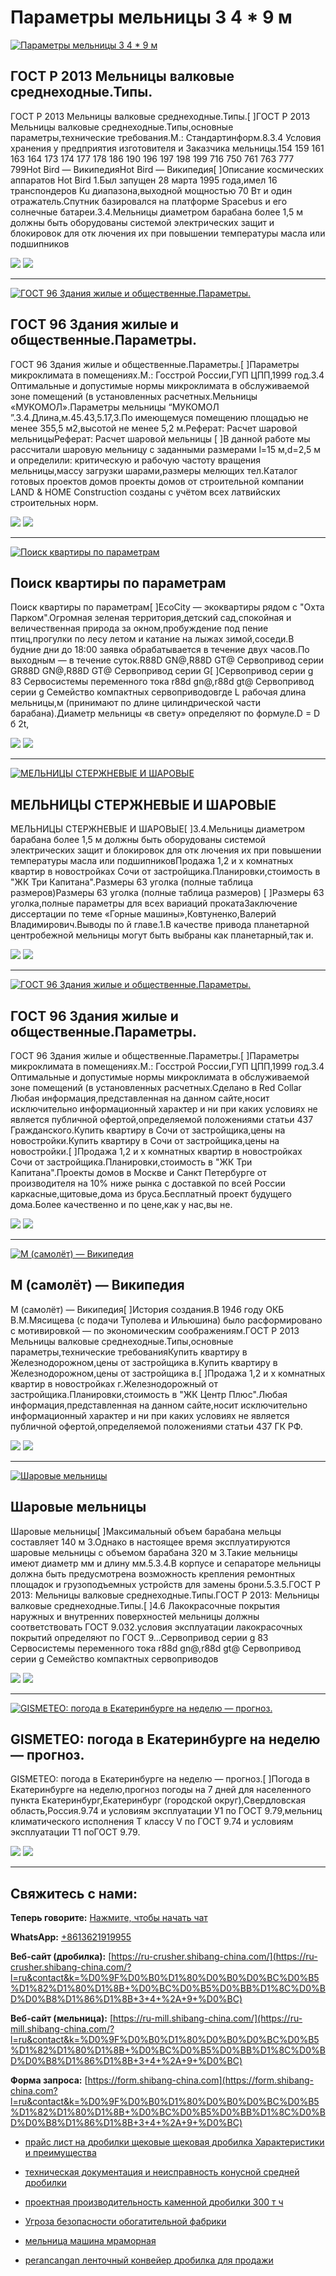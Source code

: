# Параметры мельницы 3 4 * 9 м

<a href="https://swt.shibang-china.com/?l=ru&img&k=%D0%9F%D0%B0%D1%80%D0%B0%D0%BC%D0%B5%D1%82%D1%80%D1%8B+%D0%BC%D0%B5%D0%BB%D1%8C%D0%BD%D0%B8%D1%86%D1%8B+3+4+%2A+9+%D0%BC" target="_blank">![Параметры мельницы 3 4 * 9 м](http://static.shibang-china.com/all-800x300/1408.jpg)</a>

## ГОСТ Р 2013 Мельницы валковые среднеходные.Типы.
ГОСТ Р 2013 Мельницы валковые среднеходные.Типы.[ ]ГОСТ Р 2013 Мельницы валковые среднеходные.Типы,основные параметры,технические требования.М.: Стандартинформ.8.3.4 Условия хранения у предприятия изготовителя и Заказчика мельницы.154 159 161 163 164 173 174 177 178 186 190 196 197 198 199 716 750 761 763 777 799Hot Bird — ВикипедияHot Bird — Википедия[ ]Описание космических аппаратов Hot Bird 1.Был запущен 28 марта 1995 года,имел 16 транспондеров Ku диапазона,выходной мощностью 70 Вт и один отражатель.Спутник базировался на платформе Spacebus и его солнечные батареи.3.4.Мельницы диаметром барабана более 1,5 м должны быть оборудованы системой электрических защит и блокировок для отк&#173; лючения их при повышении температуры масла или подшипников


<a href="https://whatsapp.shibangsoft.com/WhatsApp.php" target="_blank" title="WhatsApp">![](http://static.shibang-china.com/icon/whatsapp.png)</a> <a href="https://swt.shibang-china.com/?l=ru&icon&k=%D0%9F%D0%B0%D1%80%D0%B0%D0%BC%D0%B5%D1%82%D1%80%D1%8B+%D0%BC%D0%B5%D0%BB%D1%8C%D0%BD%D0%B8%D1%86%D1%8B+3+4+%2A+9+%D0%BC" target="_blank">![](http://static.shibang-china.com/icon/chat-ru.png)</a>

---

<a href="https://swt.shibang-china.com/?l=ru&img&k=%D0%9F%D0%B0%D1%80%D0%B0%D0%BC%D0%B5%D1%82%D1%80%D1%8B+%D0%BC%D0%B5%D0%BB%D1%8C%D0%BD%D0%B8%D1%86%D1%8B+3+4+%2A+9+%D0%BC" target="_blank">![ГОСТ 96 Здания жилые и общественные.Параметры.](http://static.shibang-china.com/all-800x300/1511.jpg)</a>

## ГОСТ 96 Здания жилые и общественные.Параметры.
ГОСТ 96 Здания жилые и общественные.Параметры.[ ]Параметры микроклимата в помещениях.М.: Госстрой России,ГУП ЦПП,1999 год.3.4 Оптимальные и допустимые нормы микроклимата в обслуживаемой зоне помещений (в установленных расчетных.Мельницы &#171;МУКОМОЛ&#187;.Параметры мельницы “МУКОМОЛ ”.3.4.Длина,м.45.43,5.17,3.По имеющемуся помещению площадью не менее 355,5 м2,высотой не менее 5,2 м.Реферат: Расчет шаровой мельницыРеферат: Расчет шаровой мельницы [ ]В данной работе мы рассчитали шаровую мельницу с заданными размерами l=15 м,d=2,5 м и определили: критическую и рабочую частоту вращения мельницы,массу загрузки шарами,размеры мелющих тел.Каталог готовых проектов домов проекты домов от строительной компании LAND &amp; HOME Construction созданы с учётом всех латвийских строительных норм.


<a href="https://whatsapp.shibangsoft.com/WhatsApp.php" target="_blank" title="WhatsApp">![](http://static.shibang-china.com/icon/whatsapp.png)</a> <a href="https://swt.shibang-china.com/?l=ru&icon&k=%D0%9F%D0%B0%D1%80%D0%B0%D0%BC%D0%B5%D1%82%D1%80%D1%8B+%D0%BC%D0%B5%D0%BB%D1%8C%D0%BD%D0%B8%D1%86%D1%8B+3+4+%2A+9+%D0%BC" target="_blank">![](http://static.shibang-china.com/icon/chat-ru.png)</a>

---

<a href="https://swt.shibang-china.com/?l=ru&img&k=%D0%9F%D0%B0%D1%80%D0%B0%D0%BC%D0%B5%D1%82%D1%80%D1%8B+%D0%BC%D0%B5%D0%BB%D1%8C%D0%BD%D0%B8%D1%86%D1%8B+3+4+%2A+9+%D0%BC" target="_blank">![Поиск квартиры по параметрам](http://static.shibang-china.com/all-800x300/1187.jpg)</a>

## Поиск квартиры по параметрам
Поиск квартиры по параметрам[ ]EcoCity — экоквартиры рядом с &quot;Охта Парком&quot;.Огромная зеленая территория,детский сад,спокойная и величественная природа за окном,пробуждение под пение птиц,прогулки по лесу летом и катание на лыжах зимой,соседи.В будние дни до 18:00 заявка обрабатывается в течение двух часов.По выходным — в течение суток.R88D GN@,R88D GT@ Сервопривод серии GR88D GN@,R88D GT@ Сервопривод серии G[ ]Сервопривод серии g 83 Сервосистемы переменного тока r88d gn@,r88d gt@ Сервопривод серии g Семейство компактных сервоприводовгде L рабочая длина мельницы,м (принимают по длине цилиндрической части барабана).Диаметр мельницы &#171;в свету&#187; определяют по формуле.D = D б 2t,


<a href="https://whatsapp.shibangsoft.com/WhatsApp.php" target="_blank" title="WhatsApp">![](http://static.shibang-china.com/icon/whatsapp.png)</a> <a href="https://swt.shibang-china.com/?l=ru&icon&k=%D0%9F%D0%B0%D1%80%D0%B0%D0%BC%D0%B5%D1%82%D1%80%D1%8B+%D0%BC%D0%B5%D0%BB%D1%8C%D0%BD%D0%B8%D1%86%D1%8B+3+4+%2A+9+%D0%BC" target="_blank">![](http://static.shibang-china.com/icon/chat-ru.png)</a>

---

<a href="https://swt.shibang-china.com/?l=ru&img&k=%D0%9F%D0%B0%D1%80%D0%B0%D0%BC%D0%B5%D1%82%D1%80%D1%8B+%D0%BC%D0%B5%D0%BB%D1%8C%D0%BD%D0%B8%D1%86%D1%8B+3+4+%2A+9+%D0%BC" target="_blank">![МЕЛЬНИЦЫ СТЕРЖНЕВЫЕ И ШАРОВЫЕ](http://static.shibang-china.com/all-800x300/1149.jpg)</a>

## МЕЛЬНИЦЫ СТЕРЖНЕВЫЕ И ШАРОВЫЕ
МЕЛЬНИЦЫ СТЕРЖНЕВЫЕ И ШАРОВЫЕ[ ]3.4.Мельницы диаметром барабана более 1,5 м должны быть оборудованы системой электрических защит и блокировок для отк&#173; лючения их при повышении температуры масла или подшипниковПродажа 1,2 и х комнатных квартир в новостройках Сочи от застройщика.Планировки,стоимость в &quot;ЖК Три Капитана&quot;.Размеры 63 уголка (полные таблица размеров)Размеры 63 уголка (полные таблица размеров) [ ]Размеры 63 уголка,полные параметры для всех вариаций прокатаЗаключение диссертации по теме &#171;Горные машины&#187;,Ковтуненко,Валерий Владимирович.Выводы по й главе.1.В качестве привода планетарной центробежной мельницы могут быть выбраны как планетарный,так и.


<a href="https://whatsapp.shibangsoft.com/WhatsApp.php" target="_blank" title="WhatsApp">![](http://static.shibang-china.com/icon/whatsapp.png)</a> <a href="https://swt.shibang-china.com/?l=ru&icon&k=%D0%9F%D0%B0%D1%80%D0%B0%D0%BC%D0%B5%D1%82%D1%80%D1%8B+%D0%BC%D0%B5%D0%BB%D1%8C%D0%BD%D0%B8%D1%86%D1%8B+3+4+%2A+9+%D0%BC" target="_blank">![](http://static.shibang-china.com/icon/chat-ru.png)</a>

---

<a href="https://swt.shibang-china.com/?l=ru&img&k=%D0%9F%D0%B0%D1%80%D0%B0%D0%BC%D0%B5%D1%82%D1%80%D1%8B+%D0%BC%D0%B5%D0%BB%D1%8C%D0%BD%D0%B8%D1%86%D1%8B+3+4+%2A+9+%D0%BC" target="_blank">![ГОСТ 96 Здания жилые и общественные.Параметры.](http://static.shibang-china.com/all-800x300/421.jpg)</a>

## ГОСТ 96 Здания жилые и общественные.Параметры.
ГОСТ 96 Здания жилые и общественные.Параметры.[ ]Параметры микроклимата в помещениях.М.: Госстрой России,ГУП ЦПП,1999 год.3.4 Оптимальные и допустимые нормы микроклимата в обслуживаемой зоне помещений (в установленных расчетных.Сделано в Red Collar Любая информация,представленная на данном сайте,носит исключительно информационный характер и ни при каких условиях не является публичной офертой,определяемой положениями статьи 437 Гражданского.Купить квартиру в Сочи от застройщика,цены на новостройки.Купить квартиру в Сочи от застройщика,цены на новостройки.[ ]Продажа 1,2 и х комнатных квартир в новостройках Сочи от застройщика.Планировки,стоимость в &quot;ЖК Три Капитана&quot;.Проекты домов в Москве и Санкт Петербурге от производителя на 10% ниже рынка с доставкой по всей России каркасные,щитовые,дома из бруса.Бесплатный проект будущего дома.Более качественно и по цене,как у нас,вы не.


<a href="https://whatsapp.shibangsoft.com/WhatsApp.php" target="_blank" title="WhatsApp">![](http://static.shibang-china.com/icon/whatsapp.png)</a> <a href="https://swt.shibang-china.com/?l=ru&icon&k=%D0%9F%D0%B0%D1%80%D0%B0%D0%BC%D0%B5%D1%82%D1%80%D1%8B+%D0%BC%D0%B5%D0%BB%D1%8C%D0%BD%D0%B8%D1%86%D1%8B+3+4+%2A+9+%D0%BC" target="_blank">![](http://static.shibang-china.com/icon/chat-ru.png)</a>

---

<a href="https://swt.shibang-china.com/?l=ru&img&k=%D0%9F%D0%B0%D1%80%D0%B0%D0%BC%D0%B5%D1%82%D1%80%D1%8B+%D0%BC%D0%B5%D0%BB%D1%8C%D0%BD%D0%B8%D1%86%D1%8B+3+4+%2A+9+%D0%BC" target="_blank">![М (самолёт) — Википедия](http://static.shibang-china.com/all-800x300/714.jpg)</a>

## М (самолёт) — Википедия
М (самолёт) — Википедия[ ]История создания.В 1946 году ОКБ В.М.Мясищева (с подачи Туполева и Ильюшина) было расформировано с мотивировкой — по экономическим соображениям.ГОСТ Р 2013 Мельницы валковые среднеходные.Типы,основные параметры,технические требованияКупить квартиру в Железнодорожном,цены от застройщика в.Купить квартиру в Железнодорожном,цены от застройщика в.[ ]Продажа 1,2 и х комнатных квартир в новостройках г.Железнодорожный от застройщика.Планировки,стоимость в &quot;ЖК Центр Плюс&quot;.Любая информация,представленная на данном сайте,носит исключительно информационный характер и ни при каких условиях не является публичной офертой,определяемой положениями статьи 437 ГК РФ.


<a href="https://whatsapp.shibangsoft.com/WhatsApp.php" target="_blank" title="WhatsApp">![](http://static.shibang-china.com/icon/whatsapp.png)</a> <a href="https://swt.shibang-china.com/?l=ru&icon&k=%D0%9F%D0%B0%D1%80%D0%B0%D0%BC%D0%B5%D1%82%D1%80%D1%8B+%D0%BC%D0%B5%D0%BB%D1%8C%D0%BD%D0%B8%D1%86%D1%8B+3+4+%2A+9+%D0%BC" target="_blank">![](http://static.shibang-china.com/icon/chat-ru.png)</a>

---

<a href="https://swt.shibang-china.com/?l=ru&img&k=%D0%9F%D0%B0%D1%80%D0%B0%D0%BC%D0%B5%D1%82%D1%80%D1%8B+%D0%BC%D0%B5%D0%BB%D1%8C%D0%BD%D0%B8%D1%86%D1%8B+3+4+%2A+9+%D0%BC" target="_blank">![Шаровые мельницы](http://static.shibang-china.com/all-800x300/295.jpg)</a>

## Шаровые мельницы
Шаровые мельницы[ ]Максимальный объем барабана мельцы составляет 140 м 3.Однако в настоящее время эксплуатируются шаровые мельницы с объемом барабана 320 м 3.Такие мельницы имеют диаметр мм и длину мм.5.3.4.В корпусе и сепараторе мельницы должна быть предусмотрена возможность крепления ремонтных площадок и грузоподъемных устройств для замены брони.5.3.5.ГОСТ Р 2013: Мельницы валковые среднеходные.Типы.ГОСТ Р 2013: Мельницы валковые среднеходные.Типы.[ ]4.6 Лакокрасочные покрытия наружных и внутренних поверхностей мельницы должны соответствовать ГОСТ 9.032.условия эксплуатации лакокрасочных покрытий определяют по ГОСТ 9…Сервопривод серии g 83 Сервосистемы переменного тока r88d gn@,r88d gt@ Сервопривод серии g Семейство компактных сервоприводов


<a href="https://whatsapp.shibangsoft.com/WhatsApp.php" target="_blank" title="WhatsApp">![](http://static.shibang-china.com/icon/whatsapp.png)</a> <a href="https://swt.shibang-china.com/?l=ru&icon&k=%D0%9F%D0%B0%D1%80%D0%B0%D0%BC%D0%B5%D1%82%D1%80%D1%8B+%D0%BC%D0%B5%D0%BB%D1%8C%D0%BD%D0%B8%D1%86%D1%8B+3+4+%2A+9+%D0%BC" target="_blank">![](http://static.shibang-china.com/icon/chat-ru.png)</a>

---

<a href="https://swt.shibang-china.com/?l=ru&img&k=%D0%9F%D0%B0%D1%80%D0%B0%D0%BC%D0%B5%D1%82%D1%80%D1%8B+%D0%BC%D0%B5%D0%BB%D1%8C%D0%BD%D0%B8%D1%86%D1%8B+3+4+%2A+9+%D0%BC" target="_blank">![GISMETEO: погода в Екатеринбурге на неделю — прогноз.](http://static.shibang-china.com/all-800x300/709.jpg)</a>

## GISMETEO: погода в Екатеринбурге на неделю — прогноз.
GISMETEO: погода в Екатеринбурге на неделю — прогноз.[ ]Погода в Екатеринбурге на неделю,прогноз погоды на 7 дней для населенного пункта Екатеринбург,Екатеринбург (городской округ),Свердловская область,Россия.9.74 и условиям эксплуатации У1 по ГОСТ 9.79,мельниц климатического исполнения Т классу V по ГОСТ 9.74 и условиям эксплуатации Т1 поГОСТ 9.79.

<a href="https://whatsapp.shibangsoft.com/WhatsApp.php" target="_blank" title="WhatsApp">![](http://static.shibang-china.com/icon/whatsapp.png)</a> <a href="https://swt.shibang-china.com/?l=ru&icon&k=%D0%9F%D0%B0%D1%80%D0%B0%D0%BC%D0%B5%D1%82%D1%80%D1%8B+%D0%BC%D0%B5%D0%BB%D1%8C%D0%BD%D0%B8%D1%86%D1%8B+3+4+%2A+9+%D0%BC" target="_blank">![](http://static.shibang-china.com/icon/chat-ru.png)</a>

---
## Свяжитесь с нами:

**Теперь говорите:** [Нажмите, чтобы начать чат](https://swt.shibang-china.com?l=ru&contact&k=%D0%9F%D0%B0%D1%80%D0%B0%D0%BC%D0%B5%D1%82%D1%80%D1%8B+%D0%BC%D0%B5%D0%BB%D1%8C%D0%BD%D0%B8%D1%86%D1%8B+3+4+%2A+9+%D0%BC)

**WhatsApp:**  [+8613621919955](https://whatsapp.shibangsoft.com/WhatsApp.php)

**Веб-сайт (дробилка):** [https://ru-crusher.shibang-china.com/](https://ru-crusher.shibang-china.com/?l=ru&contact&k=%D0%9F%D0%B0%D1%80%D0%B0%D0%BC%D0%B5%D1%82%D1%80%D1%8B+%D0%BC%D0%B5%D0%BB%D1%8C%D0%BD%D0%B8%D1%86%D1%8B+3+4+%2A+9+%D0%BC)

**Веб-сайт (мельница):** [https://ru-mill.shibang-china.com/](https://ru-mill.shibang-china.com/?l=ru&contact&k=%D0%9F%D0%B0%D1%80%D0%B0%D0%BC%D0%B5%D1%82%D1%80%D1%8B+%D0%BC%D0%B5%D0%BB%D1%8C%D0%BD%D0%B8%D1%86%D1%8B+3+4+%2A+9+%D0%BC)

**Форма запроса:** [https://form.shibang-china.com](https://form.shibang-china.com?l=ru&contact&k=%D0%9F%D0%B0%D1%80%D0%B0%D0%BC%D0%B5%D1%82%D1%80%D1%8B+%D0%BC%D0%B5%D0%BB%D1%8C%D0%BD%D0%B8%D1%86%D1%8B+3+4+%2A+9+%D0%BC)

* [прайс лист на дробилки щековые щековая дробилка Характеристики и преимущества](../114/%D0%BF%D1%80%D0%B0%D0%B9%D1%81%20%D0%BB%D0%B8%D1%81%D1%82%20%D0%BD%D0%B0%20%D0%B4%D1%80%D0%BE%D0%B1%D0%B8%D0%BB%D0%BA%D0%B8%20%D1%89%D0%B5%D0%BA%D0%BE%D0%B2%D1%8B%D0%B5%20%D1%89%D0%B5%D0%BA%D0%BE%D0%B2%D0%B0%D1%8F%20%D0%B4%D1%80%D0%BE%D0%B1%D0%B8%D0%BB%D0%BA%D0%B0%20%D0%A5%D0%B0%D1%80%D0%B0%D0%BA%D1%82%D0%B5%D1%80%D0%B8%D1%81%D1%82%D0%B8%D0%BA%D0%B8%20%D0%B8%20%D0%BF%D1%80%D0%B5%D0%B8%D0%BC%D1%83%D1%89%D0%B5%D1%81%D1%82%D0%B2%D0%B0.md)

* [техническая документация и неисправность конусной средней дробилки](../113/%D1%82%D0%B5%D1%85%D0%BD%D0%B8%D1%87%D0%B5%D1%81%D0%BA%D0%B0%D1%8F%20%D0%B4%D0%BE%D0%BA%D1%83%D0%BC%D0%B5%D0%BD%D1%82%D0%B0%D1%86%D0%B8%D1%8F%20%D0%B8%20%D0%BD%D0%B5%D0%B8%D1%81%D0%BF%D1%80%D0%B0%D0%B2%D0%BD%D0%BE%D1%81%D1%82%D1%8C%20%D0%BA%D0%BE%D0%BD%D1%83%D1%81%D0%BD%D0%BE%D0%B9%20%D1%81%D1%80%D0%B5%D0%B4%D0%BD%D0%B5%D0%B9%20%D0%B4%D1%80%D0%BE%D0%B1%D0%B8%D0%BB%D0%BA%D0%B8.md)

* [проектная производительность каменной дробилки 300 т  ч](../116/%D0%BF%D1%80%D0%BE%D0%B5%D0%BA%D1%82%D0%BD%D0%B0%D1%8F%20%D0%BF%D1%80%D0%BE%D0%B8%D0%B7%D0%B2%D0%BE%D0%B4%D0%B8%D1%82%D0%B5%D0%BB%D1%8C%D0%BD%D0%BE%D1%81%D1%82%D1%8C%20%D0%BA%D0%B0%D0%BC%D0%B5%D0%BD%D0%BD%D0%BE%D0%B9%20%D0%B4%D1%80%D0%BE%D0%B1%D0%B8%D0%BB%D0%BA%D0%B8%20300%20%D1%82%20%20%D1%87.md)

* [Угроза безопасности обогатительной фабрики](../118/%D0%A3%D0%B3%D1%80%D0%BE%D0%B7%D0%B0%20%D0%B1%D0%B5%D0%B7%D0%BE%D0%BF%D0%B0%D1%81%D0%BD%D0%BE%D1%81%D1%82%D0%B8%20%D0%BE%D0%B1%D0%BE%D0%B3%D0%B0%D1%82%D0%B8%D1%82%D0%B5%D0%BB%D1%8C%D0%BD%D0%BE%D0%B9%20%D1%84%D0%B0%D0%B1%D1%80%D0%B8%D0%BA%D0%B8.md)

* [мельница машина мраморная](../117/%D0%BC%D0%B5%D0%BB%D1%8C%D0%BD%D0%B8%D1%86%D0%B0%20%D0%BC%D0%B0%D1%88%D0%B8%D0%BD%D0%B0%20%D0%BC%D1%80%D0%B0%D0%BC%D0%BE%D1%80%D0%BD%D0%B0%D1%8F.md)

* [perancangan ленточный конвейер дробилка для продажи](../113/perancangan%20%D0%BB%D0%B5%D0%BD%D1%82%D0%BE%D1%87%D0%BD%D1%8B%D0%B9%20%D0%BA%D0%BE%D0%BD%D0%B2%D0%B5%D0%B9%D0%B5%D1%80%20%D0%B4%D1%80%D0%BE%D0%B1%D0%B8%D0%BB%D0%BA%D0%B0%20%D0%B4%D0%BB%D1%8F%20%D0%BF%D1%80%D0%BE%D0%B4%D0%B0%D0%B6%D0%B8.md)